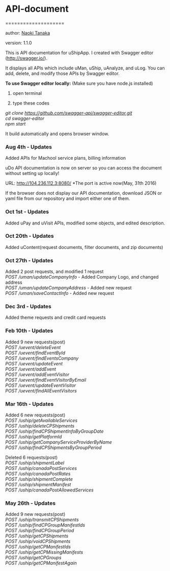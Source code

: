 # API-document
====================

author: [Naoki Tanaka](naoki.tanaka@machool.com)

version: 1.1.0

This is API documentation for uShipApp. I created with Swagger editor (http://swagger.io/). 

It displays all APIs which include uMan, uShip, uAnalyze, and uLog.
You can add, delete, and modify those APIs by Swagger editor.


<strong>To use Swagger editor locally:</strong>
(Make sure you have node.js installed)


1. open terminal
 

2. type these codes


<em>git clone https://github.com/swagger-api/swagger-editor.git</em><br>
<em>cd swagger-editor</em><br>
<em>npm start</em><br>


It build automatically and opens browser window.

<h3>Aug 4th - Updates</h3>

Added APIs for Machool service plans, billing information

uDo API documentation is now on server so you can access the document without setting up locally!

URL: http://104.236.112.3:8080/  *The port is active now(May, 31th 2016)

If the browser does not display our API documentation, download JSON or yaml file from our repository and import either one of them. 


<h3>Oct 1st - Updates</h3>

Added uPay and uVisit APIs, modified some objects, and edited description.  

<h3>Oct 20th - Updates</h3>

Added uContent(request documents, filter documents, and zip documents)

<h3>Oct 27th - Updates</h3>

Added 2 post requests, and modified 1 request<br>
<em>POST /uman/updateCompanyInfo</em> - Added Company Logo, and changed address<br>
<em>POST /uman/updateCompanyAddress</em> - Added new request<br>
<em>POST /uman/saveContactInfo</em> - Added new request<br>

<h3>Dec 3rd - Updates</h3>

Added theme requests and credit card requests<br>

<h3>Feb 10th - Updates</h3>

Added 9 new requests(post)<br>
<em>POST /uevent/deleteEvent</em><br>
<em>POST /uevent/findEventById</em><br>
<em>POST /uevent/findEventsCompany</em><br>
<em>POST /uevent/updateEvent</em><br>
<em>POST /uevent/addEvent</em><br>
<em>POST /uevent/addEventVisitor</em><br>
<em>POST /uevent/findEventVisitorByEmail</em><br>
<em>POST /uevent/updateEventVisitor</em><br>
<em>POST /uevent/findAllEventVisitors</em><br>

<h3>Mar 16th - Updates</h3>

Added 6 new requests(post)<br>
<em>POST /uship/getAvailableServices</em><br>
<em>POST /uship/deleteCPShipments</em><br>
<em>POST /uship/findCPShipmentInfoByGroupDate</em><br>
<em>POST /uship/getPlatformId</em><br>
<em>POST /uship/getCompanyServiceProviderByName</em><br>
<em>POST /uship/findCPShipmentsByGroupPeriod</em><br>

Deleted 6 requests(post)<br>
<em>POST /uship/shipmentLabel</em><br>
<em>POST /uship/canadaPostServices</em><br>
<em>POST /uship/canadaPostRates</em><br>
<em>POST /uship/shipmentComplete</em><br>
<em>POST /uship/shipmentManifest</em><br>
<em>POST /uship/canadaPostAllowedServices</em><br>

<h3>May 26th - Updates</h3>

Added 9 new requests(post)<br>
<em>POST /uship/transmitCPShipments</em><br>
<em>POST /uship/findCPGroupManifestIds</em><br>
<em>POST /uship/findCPGroupPeriod</em><br>
<em>POST /uship/getCPShipments</em><br>
<em>POST /uship/voidCPShipments</em><br>
<em>POST /uship/getCPManifestIds</em><br>
<em>POST /uship/getCPMissingManifests</em><br>
<em>POST /uship/getCPGroups</em><br>
<em>POST /uship/getCPManifestAgain</em><br>
